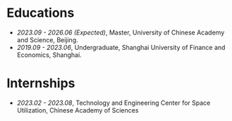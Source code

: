 # Educations

- _2023.09 - 2026.06 (Expected)_, Master, University of Chinese Academy and Science, Beijing.
- _2019.09 - 2023.06_, Undergraduate, Shanghai University of Finance and Economics, Shanghai.

# Internships

- _2023.02 - 2023.08_, Technology and Engineering Center for Space Utilization, Chinese Academy of Sciences
